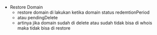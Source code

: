 - Restore Domain
    - restore domain di lakukan ketika domain status redemtionPeriod
    - atau pendingDelete
    - artinya jika domain sudah di delete atau sudah tidak bisa di whois maka tidak bisa di restore